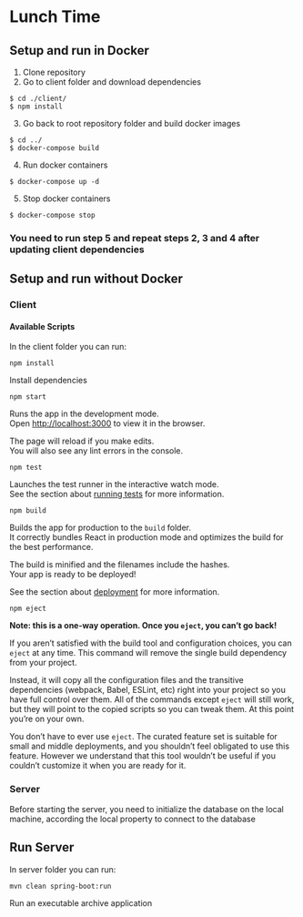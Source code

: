 # Lunch Time

## Setup and run in Docker

1. Clone repository
2. Go to client folder and download dependencies
```
$ cd ./client/
$ npm install
```
3. Go back to root repository folder and build docker images
```
$ cd ../
$ docker-compose build
```
4. Run docker containers
```
$ docker-compose up -d
```
5. Stop docker containers
```
$ docker-compose stop
```

### You need to run step 5 and repeat steps 2, 3 and 4 after updating client dependencies


## Setup and run without Docker

### Client

#### Available Scripts

In the client folder you can run:

`npm install`

Install dependencies

`npm start`

Runs the app in the development mode.<br />
Open [http://localhost:3000](http://localhost:3000) to view it in the browser.

The page will reload if you make edits.<br />
You will also see any lint errors in the console.

`npm test`

Launches the test runner in the interactive watch mode.<br />
See the section about [running tests](https://facebook.github.io/create-react-app/docs/running-tests) for more information.

`npm build`

Builds the app for production to the `build` folder.<br />
It correctly bundles React in production mode and optimizes the build for the best performance.

The build is minified and the filenames include the hashes.<br />
Your app is ready to be deployed!

See the section about [deployment](https://facebook.github.io/create-react-app/docs/deployment) for more information.

`npm eject`

**Note: this is a one-way operation. Once you `eject`, you can’t go back!**

If you aren’t satisfied with the build tool and configuration choices, you can `eject` at any time. This command will remove the single build dependency from your project.

Instead, it will copy all the configuration files and the transitive dependencies (webpack, Babel, ESLint, etc) right into your project so you have full control over them. All of the commands except `eject` will still work, but they will point to the copied scripts so you can tweak them. At this point you’re on your own.

You don’t have to ever use `eject`. The curated feature set is suitable for small and middle deployments, and you shouldn’t feel obligated to use this feature. However we understand that this tool wouldn’t be useful if you couldn’t customize it when you are ready for it.

### Server

Before starting the server, you need to initialize the database on the local machine, according the local property to connect to the database

## Run Server

In server folder you can run:

`mvn clean spring-boot:run`

Run an executable archive application
